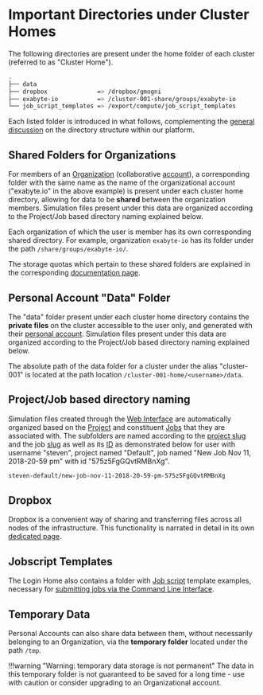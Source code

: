 # Important Directories under Cluster Homes

The following directories are present under the home folder of each cluster (referred to as "Cluster Home").

```bash
.
├── data
├── dropbox              => /dropbox/gmogni
├── exabyte-io           => /cluster-001-share/groups/exabyte-io
└── job_script_templates => /export/compute/job_script_templates
```

Each listed folder is introduced in what follows, complementing the [general discussion](../../data-on-disk/directories.md) on the directory structure within our platform.

## Shared Folders for Organizations

For members of an [Organization](../../collaboration/organizations/overview.md) (collaborative [account](../../accounts/overview.md)), a corresponding folder with the same name as the name of the organizational account ("exabyte.io" in the above example) is present under each cluster home directory, allowing for data to be **shared** between the organization members. Simulation files present under this data are organized according to the Project/Job based directory naming explained below.
 
Each organization of which the user is member has its own corresponding shared directory. For example, organization `exabyte-io` has its folder under the path `/share/groups/exabyte-io/`.

The storage quotas which pertain to these shared folders are explained in the corresponding [documentation page](../../data-on-disk/quotas.md).

## Personal Account "Data" Folder

The "data" folder present under each cluster home directory contains the **private files** on the cluster accessible to the user only, and generated with their [personal account](../../accounts/overview.md). Simulation files present under this data are organized according to the Project/Job based directory naming explained below.

The absolute path of the data folder for a cluster under the alias "cluster-001" is located at the path location `/cluster-001-home/<username>/data`.

## Project/Job based directory naming

Simulation files created through the [Web Interface](../../ui/overview.md) are automatically organized based on the [Project](../../jobs/projects.md) and constituent [Jobs](../../jobs/overview.md) that they are associated with. The subfolders are named according to the [project slug](../../jobs/projects.md#slug) and the job [slug](../../entities-general/data.md#slug) as well as its [ID](../../entities-general/data.md#top-level-keywords) as demonstrated below for user with username "steven", project named "Default", job named "New Job Nov 11, 2018-20-59 pm" with id "575z5FgGQvtRMBnXg".

```bash
steven-default/new-job-nov-11-2018-20-59-pm-575z5FgGQvtRMBnXg
```

## Dropbox

Dropbox is a convenient way of sharing and transferring files across all nodes of the infrastructure. This functionality is narrated in detail in its own [dedicated page](../../data-in-objectstorage/dropbox.md).

## Jobscript Templates

The Login Home also contains a folder with [Job script](../../jobs-cli/batch-script.md) template examples, necessary for [submitting jobs via the Command Line Interface](../../jobs-cli/overview.md). 
 
## Temporary Data
 
Personal Accounts can also share data between them, without necessarily belonging to an Organization, via the **temporary folder** located under the path `/tmp`.

!!!warning "Warning: temporary data storage is not permanent"
    The data in this temporary folder is not guaranteed to be saved for a long time - use with caution or consider upgrading to an Organizational account.

